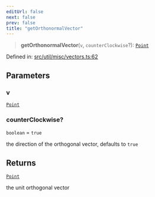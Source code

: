 ```yaml
---
editUrl: false
next: false
prev: false
title: "getOrthonormalVector"
---
```


> **getOrthonormalVector**(`v`, `counterClockwise`?): [`Point`](/api/classes/point/)

Defined in: [src/util/misc/vectors.ts:62](https://github.com/fabricjs/fabric.js/blob/8748628df7e9de00ba77413bfc3ad9e9fe9d4f30/src/util/misc/vectors.ts#L62)

## Parameters

### v

[`Point`](/api/classes/point/)

### counterClockwise?

`boolean` = `true`

the direction of the orthogonal vector, defaults to `true`

## Returns

[`Point`](/api/classes/point/)

the unit orthogonal vector
